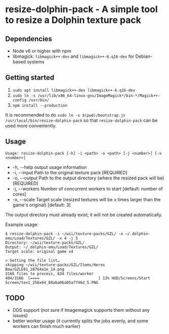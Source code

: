 # resize-dolphin-pack - A simple tool to resize a Dolphin texture pack

## Dependencies
- Node v6 or higher with npm
- libmagick: `libmagick++-dev` and `libmagick++-6.q16-dev` for Debian-based systems

## Getting started
1. `sudo apt install libmagick++-dev libmagick++-6.q16-dev`
2. `sudo ln -s /usr/lib/x86_64-linux-gnu/ImageMagick*/bin-*/Magick++-config /usr/bin/`
3. `npm install --production`

It is recommended to do `sudo ln -s $(pwd)/bootstrap.js /usr/local/bin/resize-dolphin-pack`
so that `resize-dolphin-pack` can be used more conveniently.

## Usage
`Usage: resize-dolphin-pack [-h] -i <path> -o <path> [-j <number>] [-x <number>]`

* -h, --help              output usage information
* -i, --input <path>      Path to the original texture pack [REQUIRED]
* -o, --output <path>     Path to the output directory (where the resized pack will be) [REQUIRED]
* -j, --workers <number>  Number of concurrent workers to start [default: number of cores]
* -x, --scale <number>    Target scale (resized textures will be x times larger than the game's original) [default: 3]

The output directory must already exist; it will not be created automatically.

Example usage:

```
$ resize-dolphin-pack -i ~/wii/texture-packs/GZL/ -o ~/.dolphin-emu/Load/Textures/GZL/ -x 4 -j 5
Directory: ~/wii/texture-packs/GZL/
Output: ~/.dolphin-emu/Load/Textures/GZL/
Target scale: original game x4

> Getting the file list…
skipping ~/wii/texture-packs/GZL/Items/Heros Bow/GZLE01_28764a1e_14.png
3166 files to process, 634 files/worker
404/3166  [====                          ] 13% HUD/Screens/Start Screen/tex1_256x64_08aba0ba05a7746d_5.PNG
```

## TODO
* DDS support (not sure if Imagemagick supports them without any issues)
* better worker usage (it currently splits the jobs evenly, and some workers can finish much earlier)

